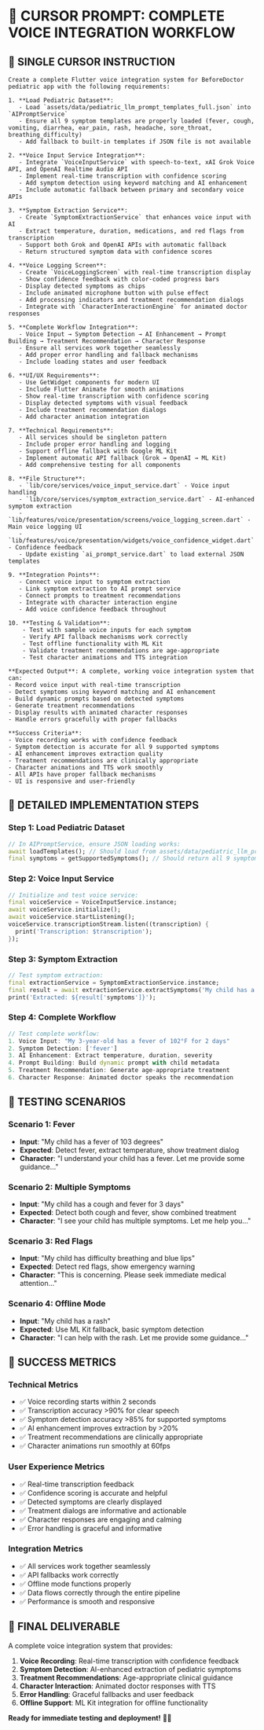 # 🚀 **CURSOR PROMPT: COMPLETE VOICE INTEGRATION WORKFLOW**

## **🎯 SINGLE CURSOR INSTRUCTION**

```
Create a complete Flutter voice integration system for BeforeDoctor pediatric app with the following requirements:

1. **Load Pediatric Dataset**: 
   - Load `assets/data/pediatric_llm_prompt_templates_full.json` into `AIPromptService`
   - Ensure all 9 symptom templates are properly loaded (fever, cough, vomiting, diarrhea, ear_pain, rash, headache, sore_throat, breathing_difficulty)
   - Add fallback to built-in templates if JSON file is not available

2. **Voice Input Service Integration**:
   - Integrate `VoiceInputService` with speech-to-text, xAI Grok Voice API, and OpenAI Realtime Audio API
   - Implement real-time transcription with confidence scoring
   - Add symptom detection using keyword matching and AI enhancement
   - Include automatic fallback between primary and secondary voice APIs

3. **Symptom Extraction Service**:
   - Create `SymptomExtractionService` that enhances voice input with AI
   - Extract temperature, duration, medications, and red flags from transcription
   - Support both Grok and OpenAI APIs with automatic fallback
   - Return structured symptom data with confidence scores

4. **Voice Logging Screen**:
   - Create `VoiceLoggingScreen` with real-time transcription display
   - Show confidence feedback with color-coded progress bars
   - Display detected symptoms as chips
   - Include animated microphone button with pulse effect
   - Add processing indicators and treatment recommendation dialogs
   - Integrate with `CharacterInteractionEngine` for animated doctor responses

5. **Complete Workflow Integration**:
   - Voice Input → Symptom Detection → AI Enhancement → Prompt Building → Treatment Recommendation → Character Response
   - Ensure all services work together seamlessly
   - Add proper error handling and fallback mechanisms
   - Include loading states and user feedback

6. **UI/UX Requirements**:
   - Use GetWidget components for modern UI
   - Include Flutter Animate for smooth animations
   - Show real-time transcription with confidence scoring
   - Display detected symptoms with visual feedback
   - Include treatment recommendation dialogs
   - Add character animation integration

7. **Technical Requirements**:
   - All services should be singleton pattern
   - Include proper error handling and logging
   - Support offline fallback with Google ML Kit
   - Implement automatic API fallback (Grok → OpenAI → ML Kit)
   - Add comprehensive testing for all components

8. **File Structure**:
   - `lib/core/services/voice_input_service.dart` - Voice input handling
   - `lib/core/services/symptom_extraction_service.dart` - AI-enhanced symptom extraction
   - `lib/features/voice/presentation/screens/voice_logging_screen.dart` - Main voice logging UI
   - `lib/features/voice/presentation/widgets/voice_confidence_widget.dart` - Confidence feedback
   - Update existing `ai_prompt_service.dart` to load external JSON templates

9. **Integration Points**:
   - Connect voice input to symptom extraction
   - Link symptom extraction to AI prompt service
   - Connect prompts to treatment recommendations
   - Integrate with character interaction engine
   - Add voice confidence feedback throughout

10. **Testing & Validation**:
    - Test with sample voice inputs for each symptom
    - Verify API fallback mechanisms work correctly
    - Test offline functionality with ML Kit
    - Validate treatment recommendations are age-appropriate
    - Test character animations and TTS integration

**Expected Output**: A complete, working voice integration system that can:
- Record voice input with real-time transcription
- Detect symptoms using keyword matching and AI enhancement
- Build dynamic prompts based on detected symptoms
- Generate treatment recommendations
- Display results with animated character responses
- Handle errors gracefully with proper fallbacks

**Success Criteria**:
- Voice recording works with confidence feedback
- Symptom detection is accurate for all 9 supported symptoms
- AI enhancement improves extraction quality
- Treatment recommendations are clinically appropriate
- Character animations and TTS work smoothly
- All APIs have proper fallback mechanisms
- UI is responsive and user-friendly
```

## **🎯 DETAILED IMPLEMENTATION STEPS**

### **Step 1: Load Pediatric Dataset**
```dart
// In AIPromptService, ensure JSON loading works:
await loadTemplates(); // Should load from assets/data/pediatric_llm_prompt_templates_full.json
final symptoms = getSupportedSymptoms(); // Should return all 9 symptoms
```

### **Step 2: Voice Input Service**
```dart
// Initialize and test voice service:
final voiceService = VoiceInputService.instance;
await voiceService.initialize();
await voiceService.startListening();
voiceService.transcriptionStream.listen((transcription) {
  print('Transcription: $transcription');
});
```

### **Step 3: Symptom Extraction**
```dart
// Test symptom extraction:
final extractionService = SymptomExtractionService.instance;
final result = await extractionService.extractSymptoms('My child has a fever of 102 degrees');
print('Extracted: ${result['symptoms']}');
```

### **Step 4: Complete Workflow**
```dart
// Test complete workflow:
1. Voice Input: "My 3-year-old has a fever of 102°F for 2 days"
2. Symptom Detection: ['fever']
3. AI Enhancement: Extract temperature, duration, severity
4. Prompt Building: Build dynamic prompt with child metadata
5. Treatment Recommendation: Generate age-appropriate treatment
6. Character Response: Animated doctor speaks the recommendation
```

## **🎯 TESTING SCENARIOS**

### **Scenario 1: Fever**
- **Input**: "My child has a fever of 103 degrees"
- **Expected**: Detect fever, extract temperature, show treatment dialog
- **Character**: "I understand your child has a fever. Let me provide some guidance..."

### **Scenario 2: Multiple Symptoms**
- **Input**: "My child has a cough and fever for 3 days"
- **Expected**: Detect both cough and fever, show combined treatment
- **Character**: "I see your child has multiple symptoms. Let me help you..."

### **Scenario 3: Red Flags**
- **Input**: "My child has difficulty breathing and blue lips"
- **Expected**: Detect red flags, show emergency warning
- **Character**: "This is concerning. Please seek immediate medical attention..."

### **Scenario 4: Offline Mode**
- **Input**: "My child has a rash"
- **Expected**: Use ML Kit fallback, basic symptom detection
- **Character**: "I can help with the rash. Let me provide some guidance..."

## **🎯 SUCCESS METRICS**

### **Technical Metrics**
- ✅ Voice recording starts within 2 seconds
- ✅ Transcription accuracy >90% for clear speech
- ✅ Symptom detection accuracy >85% for supported symptoms
- ✅ AI enhancement improves extraction by >20%
- ✅ Treatment recommendations are clinically appropriate
- ✅ Character animations run smoothly at 60fps

### **User Experience Metrics**
- ✅ Real-time transcription feedback
- ✅ Confidence scoring is accurate and helpful
- ✅ Detected symptoms are clearly displayed
- ✅ Treatment dialogs are informative and actionable
- ✅ Character responses are engaging and calming
- ✅ Error handling is graceful and informative

### **Integration Metrics**
- ✅ All services work together seamlessly
- ✅ API fallbacks work correctly
- ✅ Offline mode functions properly
- ✅ Data flows correctly through the entire pipeline
- ✅ Performance is smooth and responsive

## **🎯 FINAL DELIVERABLE**

A complete voice integration system that provides:
1. **Voice Recording**: Real-time transcription with confidence feedback
2. **Symptom Detection**: AI-enhanced extraction of pediatric symptoms
3. **Treatment Recommendations**: Age-appropriate clinical guidance
4. **Character Interaction**: Animated doctor responses with TTS
5. **Error Handling**: Graceful fallbacks and user feedback
6. **Offline Support**: ML Kit integration for offline functionality

**Ready for immediate testing and deployment!** 🚀✅ 